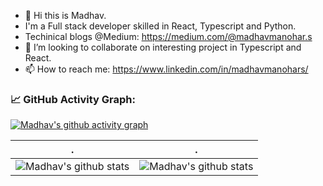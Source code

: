 - 👋 Hi this is Madhav.
- I'm a Full stack developer skilled in React, Typescript and Python.
- Techinical blogs @Medium: https://medium.com/@madhavmanohar.s
- 👯 I’m looking to collaborate on interesting project in Typescript and React.
- 📫 How to reach me: https://www.linkedin.com/in/madhavmanohars/


<!--   GitHub stats graph -->
### 📈 GitHub Activity Graph:
[![Madhav's github activity graph](https://github-readme-activity-graph.cyclic.app/graph?username=madhavms&theme=github-compact)](https://github.com/madhavms/github-readme-activity-graph)

| .                                                                                                                                       | .                                                                                                                         |
|-----------------------------------------------------------------------------------------------------------------------------------------|---------------------------------------------------------------------------------------------------------------------------|
| ![Madhav's github stats](https://github-readme-stats.vercel.app/api?username=madhavms&show_icons=true&theme=radical&include_all_commits=true)| ![Madhav's github stats](https://github-readme-streak-stats.herokuapp.com/?user=madhavms) |


